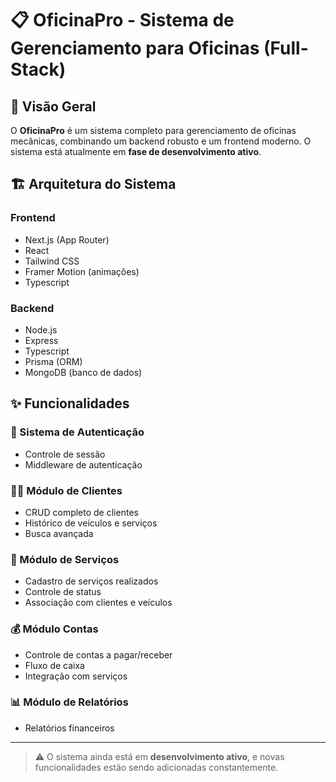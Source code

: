 # 📋 OficinaPro - Sistema de Gerenciamento para Oficinas (Full-Stack)

## 🚀 Visão Geral

O **OficinaPro** é um sistema completo para gerenciamento de oficinas mecânicas, combinando um backend robusto e um frontend moderno. O sistema está atualmente em **fase de desenvolvimento ativo**.

## 🏗️ Arquitetura do Sistema

### Frontend
- Next.js (App Router)
- React
- Tailwind CSS
- Framer Motion (animações)
- Typescript

### Backend
- Node.js
- Express
- Typescript
- Prisma (ORM)
- MongoDB (banco de dados)

## ✨ Funcionalidades

### 🔑 Sistema de Autenticação
- Controle de sessão
- Middleware de autenticação

### 🧑‍🔧 Módulo de Clientes
- CRUD completo de clientes
- Histórico de veículos e serviços
- Busca avançada

### 🔧 Módulo de Serviços
- Cadastro de serviços realizados
- Controle de status
- Associação com clientes e veículos

### 💰 Módulo Contas
- Controle de contas a pagar/receber
- Fluxo de caixa
- Integração com serviços

### 📊 Módulo de Relatórios
- Relatórios financeiros

---

> ⚠️ O sistema ainda está em **desenvolvimento ativo**, e novas funcionalidades estão sendo adicionadas constantemente.